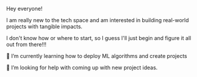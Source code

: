 Hey everyone!

I am really new to the tech space and am interested in building real-world projects with tangible impacts. 

I don't know how or where to start, so I guess I'll just begin and figure it all out from there!!!

🌱 I’m currently learning how to deploy ML algorithms and create projects

🤔 I’m looking for help with coming up with new project ideas.

<!--
**messiahv5/messiahv5** is a ✨ _special_ ✨ repository because its `README.md` (this file) appears on your GitHub profile.

Here are some ideas to get you started:

- 🔭 I’m currently working on ...
- 🌱 I’m currently learning ...
- 👯 I’m looking to collaborate on ...
- 🤔 I’m looking for help with ...
- 💬 Ask me about ...
- 📫 How to reach me: ...
- 😄 Pronouns: ...
- ⚡ Fun fact: ...
-->
